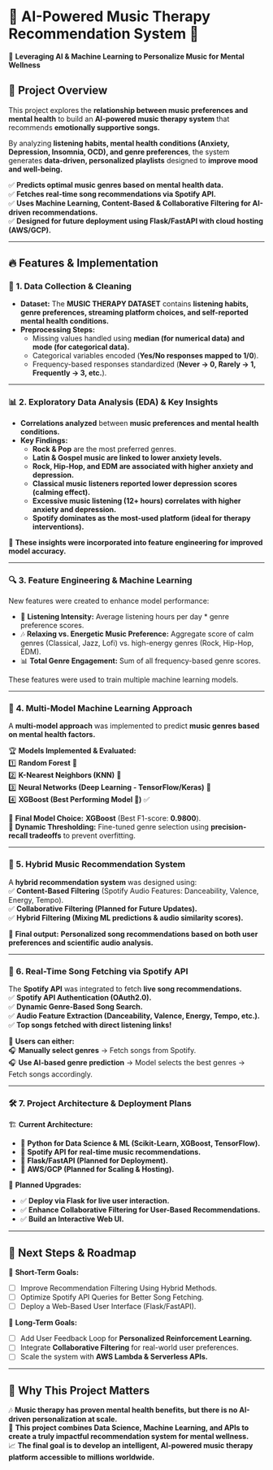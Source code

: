 # 🎵 AI-Powered Music Therapy Recommendation System 🎵  
🔬 **Leveraging AI & Machine Learning to Personalize Music for Mental Wellness**  

## 🌟 Project Overview  
This project explores the **relationship between music preferences and mental health** to build an **AI-powered music therapy system** that recommends **emotionally supportive songs.**  

By analyzing **listening habits, mental health conditions (Anxiety, Depression, Insomnia, OCD), and genre preferences**, the system generates **data-driven, personalized playlists** designed to **improve mood and well-being.**  

✅ **Predicts optimal music genres based on mental health data.**  
✅ **Fetches real-time song recommendations via Spotify API.**  
✅ **Uses Machine Learning, Content-Based & Collaborative Filtering for AI-driven recommendations.**  
✅ **Designed for future deployment using Flask/FastAPI with cloud hosting (AWS/GCP).**  

---

## 🔥 Features & Implementation  

### 📌 1. Data Collection & Cleaning  
- **Dataset:** The **MUSIC THERAPY DATASET** contains **listening habits, genre preferences, streaming platform choices, and self-reported mental health conditions.**  
- **Preprocessing Steps:**  
  - Missing values handled using **median (for numerical data) and mode (for categorical data).**  
  - Categorical variables encoded (**Yes/No responses mapped to 1/0**).  
  - Frequency-based responses standardized (**Never → 0, Rarely → 1, Frequently → 3, etc.**).  

---

### 📊 2. Exploratory Data Analysis (EDA) & Key Insights  
- **Correlations analyzed** between **music preferences and mental health conditions.**  
- **Key Findings:**  
  - **Rock & Pop** are the most preferred genres.  
  - **Latin & Gospel music are linked to lower anxiety levels.**  
  - **Rock, Hip-Hop, and EDM are associated with higher anxiety and depression.**  
  - **Classical music listeners reported lower depression scores (calming effect).**  
  - **Excessive music listening (12+ hours) correlates with higher anxiety and depression.**  
  - **Spotify dominates as the most-used platform (ideal for therapy interventions).**  

📌 **These insights were incorporated into feature engineering for improved model accuracy.**  

---

### 🔍 3. Feature Engineering & Machine Learning  
New features were created to enhance model performance:  
- 🎵 **Listening Intensity:** Average listening hours per day * genre preference scores.  
- 🎶 **Relaxing vs. Energetic Music Preference:** Aggregate score of calm genres (Classical, Jazz, Lofi) vs. high-energy genres (Rock, Hip-Hop, EDM).  
- 📊 **Total Genre Engagement:** Sum of all frequency-based genre scores.  

These features were used to train multiple machine learning models.  

---

### 🧠 4. Multi-Model Machine Learning Approach  
A **multi-model approach** was implemented to predict **music genres based on mental health factors.**  

🏆 **Models Implemented & Evaluated:**  
1️⃣ **Random Forest** 🌲  
2️⃣ **K-Nearest Neighbors (KNN)** 🔵  
3️⃣ **Neural Networks (Deep Learning - TensorFlow/Keras)** 🧠  
4️⃣ **XGBoost (Best Performing Model 🎯)** ✅  

📌 **Final Model Choice:** **XGBoost** (Best F1-score: **0.9800**).  
📌 **Dynamic Thresholding:** Fine-tuned genre selection using **precision-recall tradeoffs** to prevent overfitting.  

---

### 🔗 5. Hybrid Music Recommendation System  
A **hybrid recommendation system** was designed using:  
✅ **Content-Based Filtering** (Spotify Audio Features: Danceability, Valence, Energy, Tempo).  
✅ **Collaborative Filtering (Planned for Future Updates).**  
✅ **Hybrid Filtering (Mixing ML predictions & audio similarity scores).**  

📌 **Final output:** **Personalized song recommendations based on both user preferences and scientific audio analysis.**  

---

### 🎵 6. Real-Time Song Fetching via Spotify API  
The **Spotify API** was integrated to fetch **live song recommendations.**  
✅ **Spotify API Authentication (OAuth2.0).**  
✅ **Dynamic Genre-Based Song Search.**  
✅ **Audio Feature Extraction (Danceability, Valence, Energy, Tempo, etc.).**  
✅ **Top songs fetched with direct listening links!**  

📌 **Users can either:**  
🎧 **Manually select genres** → Fetch songs from Spotify.  
🎧 **Use AI-based genre prediction** → Model selects the best genres → Fetch songs accordingly.  

---

### 🛠 7. Project Architecture & Deployment Plans  
🏗 **Current Architecture:**  
- 🔹 **Python for Data Science & ML (Scikit-Learn, XGBoost, TensorFlow).**  
- 🔹 **Spotify API for real-time music recommendations.**  
- 🔹 **Flask/FastAPI (Planned for Deployment).**  
- 🔹 **AWS/GCP (Planned for Scaling & Hosting).**  

🚀 **Planned Upgrades:**  
- ✅ **Deploy via Flask for live user interaction.**  
- ✅ **Enhance Collaborative Filtering for User-Based Recommendations.**  
- ✅ **Build an Interactive Web UI.**  

---

## 🎯 Next Steps & Roadmap  
📌 **Short-Term Goals:**  
- [ ] Improve Recommendation Filtering Using Hybrid Methods.  
- [ ] Optimize Spotify API Queries for Better Song Fetching.  
- [ ] Deploy a Web-Based User Interface (Flask/FastAPI).  

📌 **Long-Term Goals:**  
- [ ] Add User Feedback Loop for **Personalized Reinforcement Learning.**  
- [ ] Integrate **Collaborative Filtering** for real-world user preferences.  
- [ ] Scale the system with **AWS Lambda & Serverless APIs.**  

---

## 🌟 Why This Project Matters  
🎶 **Music therapy has proven mental health benefits, but there is no AI-driven personalization at scale.**  
🚀 **This project combines Data Science, Machine Learning, and APIs to create a truly impactful recommendation system for mental wellness.**  
📈 **The final goal is to develop an intelligent, AI-powered music therapy platform accessible to millions worldwide.**  

